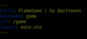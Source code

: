 ```yaml
---
title: FlameGame | by @qitteenn
basename: game
url: /game
layout: main.vto
---
```

<style>
    body, html {
        background-color: black;

        margin: 0;
        padding: 0;

        overflow: hidden;

        width: 100%;
        height: 100%;
    }
    canvas {
        display: block;
    }
</style>
<canvas class="canvas" id="canvas"></canvas>
<script src="/game.js" charset="utf-8"></script>